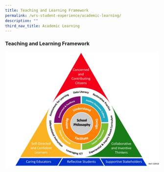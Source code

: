 ```yaml
---
title: Teaching and Learning Framework
permalink: /wrs-student-experience/academic-learning/
description: ""
third_nav_title: Academic Learning
---
```

### **Teaching and Learning Framework**
![](/images/teaching%20framework.jpg)